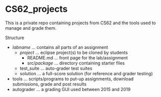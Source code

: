 # CS62_projects

This is a private repo containing projects from CS62 and the tools used to manage and grade them.

Structure

  * *labname* ... contains all parts of an assignment
     - *project* ... eclipse project(s) to be cloned by students
        - README.md ... front page for the lab/assignment
        - src/*package* ... directory containing starter files
     - test_suite ... auto-grader test suites
     - solution ... a full-score solution (for reference and grader testing)
  * tools ... scripts/programs to put-up assignments, download submissions, grade and post results
  * autograder ... a grading GUI used between 2015 and 2019
